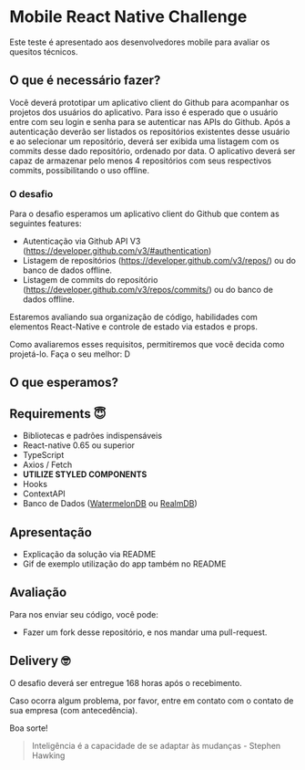 # Mobile React Native Challenge

Este teste é apresentado aos desenvolvedores mobile para avaliar os quesitos técnicos.

## O que é necessário fazer?

Você deverá prototipar um aplicativo client do Github para acompanhar os projetos dos usuários do aplicativo.
Para isso é esperado que o usuário entre com seu login e senha para se autenticar nas APIs do Github.
Após a autenticação deverão ser listados os repositórios existentes desse usuário e ao selecionar um repositório, deverá ser exibida uma listagem com os commits desse dado repositório, ordenado por data.
O aplicativo deverá ser capaz de armazenar pelo menos 4 repositórios com seus respectivos commits, possibilitando o uso offline.

### O desafio

Para o desafio esperamos um aplicativo client do Github que contem as seguintes features:

- Autenticação via Github API V3 (https://developer.github.com/v3/#authentication)
- Listagem de repositórios (https://developer.github.com/v3/repos/) ou do banco de dados offline.
- Listagem de commits do repositório (https://developer.github.com/v3/repos/commits/) ou do banco de dados offline.

Estaremos avaliando sua organização de código, habilidades com elementos React-Native e controle de estado via estados e props.

Como avaliaremos esses requisitos, permitiremos que você decida como projetá-lo. Faça o seu melhor: D

## O que esperamos?

## Requirements 😇

- Bibliotecas e padrões indispensáveis
- React-native 0.65 ou superior
- TypeScript
- Axios / Fetch
- <b>UTILIZE STYLED COMPONENTS</b>
- Hooks
- ContextAPI
- Banco de Dados ([WatermelonDB](https://nozbe.github.io/WatermelonDB/index.html) ou [RealmDB](https://docs.mongodb.com/realm/sdk/react-native/))

## Apresentação

- Explicação da solução via README
- Gif de exemplo utilização do app também no README

## Avaliação

Para nos enviar seu código, você pode:

- Fazer um fork desse repositório, e nos mandar uma pull-request.

## Delivery 🤓

O desafio deverá ser entregue 168 horas após o recebimento.

Caso ocorra algum problema, por favor, entre em contato com o contato de sua empresa (com antecedência).

Boa sorte!

> Inteligência é a capacidade de se adaptar às mudanças - Stephen Hawking
